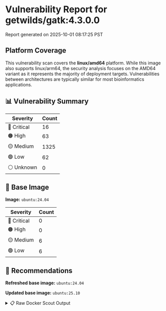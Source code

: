 # Vulnerability Report for getwilds/gatk:4.3.0.0

Report generated on 2025-10-01 08:17:25 PST

## Platform Coverage

This vulnerability scan covers the **linux/amd64** platform. While this image also supports linux/arm64, the security analysis focuses on the AMD64 variant as it represents the majority of deployment targets. Vulnerabilities between architectures are typically similar for most bioinformatics applications.

## 📊 Vulnerability Summary

| Severity | Count |
|----------|-------|
| 🔴 Critical | 16 |
| 🟠 High | 63 |
| 🟡 Medium | 1325 |
| 🟢 Low | 62 |
| ⚪ Unknown | 0 |

## 🐳 Base Image

**Image:** `ubuntu:24.04`

| Severity | Count |
|----------|-------|
| 🔴 Critical | 0 |
| 🟠 High | 0 |
| 🟡 Medium | 6 |
| 🟢 Low | 6 |

## 🔄 Recommendations

**Refreshed base image:** `ubuntu:24.04`

**Updated base image:** `ubuntu:25.10`

<details>
<summary>📋 Raw Docker Scout Output</summary>

```text
Target               │  getwilds/gatk:4.3.0.0  │   16C    63H   1325M    62L   
    digest             │  72b9b124d12f                   │                               
  Base image           │  ubuntu:24.04                   │    0C     0H     6M     6L    
  Refreshed base image │  ubuntu:24.04                   │    0C     0H     5M     6L    
                       │                                 │                  -1           
  Updated base image   │  ubuntu:25.10                   │    0C     0H     0M     0L    
                       │                                 │                  -6     -6    

What's next:
    View vulnerabilities → docker scout cves getwilds/gatk:4.3.0.0
    View base image update recommendations → docker scout recommendations getwilds/gatk:4.3.0.0
    Include policy results in your quickview by supplying an organization → docker scout quickview getwilds/gatk:4.3.0.0 --org <organization>
```
</details>

